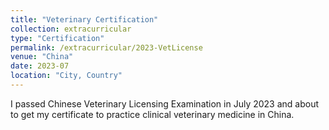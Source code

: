 ```yaml
---
title: "Veterinary Certification"
collection: extracurricular
type: "Certification"
permalink: /extracurricular/2023-VetLicense
venue: "China"
date: 2023-07
location: "City, Country"
---
```


I passed Chinese Veterinary Licensing Examination in July 2023 and about to get my certificate to practice clinical veterinary medicine in China. 